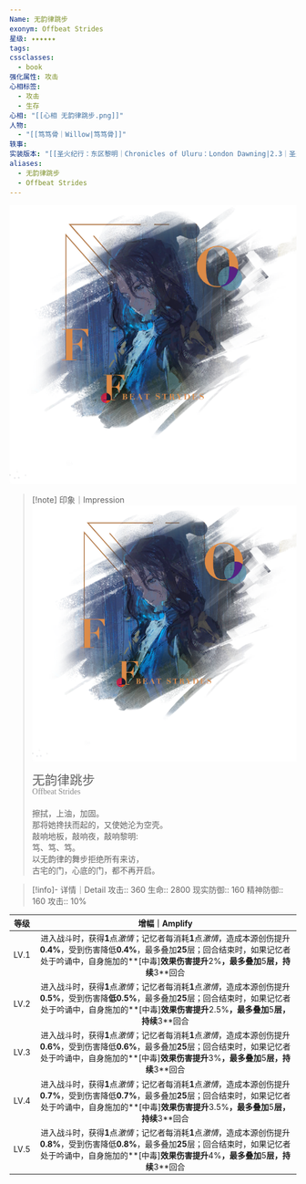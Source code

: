 ```yaml
---
Name: 无韵律跳步
exonym: Offbeat Strides
星级: ✦✦✦✦✦✦
tags: 
cssclasses:
  - book
强化属性: 攻击
心相标签:
  - 攻击
  - 生存
心相: "[[心相 无韵律跳步.png]]"
人物:
  - "[[笃笃骨｜Willow|笃笃骨]]"
轶事: 
实装版本: "[[圣火纪行：东区黎明｜Chronicles of Uluru：London Dawning|2.3｜圣火纪行：东区黎明]]"
aliases:
  - 无韵律跳步
  - Offbeat Strides
---
```

![cover](assets/无韵律跳步｜Offbeat%20Strides.assets/心相%20无韵律跳步.png)

> [!note] 印象｜Impression
> ![心相 无韵律跳步|inlL|300](assets/无韵律跳步｜Offbeat%20Strides.assets/心相%20无韵律跳步.png)
> <p style="font-family: '家族宋', sans-serif; font-size: 22px; line-height: 0.75; text-indent: 0;">无韵律跳步<br><span style="font-family: serif; font-size: 14px; color: #888888;">Offbeat Strides</span></p>
> 
> 擦拭，上油，加固。  
> 那将她搀扶而起的，又使她沦为空壳。  
> 敲响地板，敲响夜，敲响黎明:  
> 笃、笃、笃。  
> 以无韵律的舞步拒绝所有来访，  
> 古宅的门，心底的门，都不再开启。

> [!info]- 详情｜Detail
> 攻击:: 360
> 生命:: 2800
> 现实防御:: 160
> 精神防御:: 160
> 攻击:: 10%

|  等级  |                                                                    增幅｜Amplify                                                                     |
| :--: | :-----------------------------------------------------------------------------------------------------------------------------------------------: |
| LV.1 |  进入战斗时，获得**1**点*激情*；记忆者每消耗**1**点*激情*，造成本源创伤提升**0.4%**，受到伤害降低**0.4%**，最多叠加**25**层；回合结束时，如果记忆者处于吟诵中，自身施加的**[中毒]**效果伤害提升**2%**，最多叠加**5**层，持续**3**回合  |
| LV.2 | 进入战斗时，获得**1**点*激情*；记忆者每消耗**1**点*激情*，造成本源创伤提升**0.5%**，受到伤害降**低0.5%**，最多叠加**25**层；回合结束时，如果记忆者处于吟诵中，自身施加的**[中毒]**效果伤害提升**2.5%**，最多叠加**5**层，持续**3**回合 |
| LV.3 |  进入战斗时，获得**1**点*激情*；记忆者每消耗**1**点*激情*，造成本源创伤提升**0.6%**，受到伤害降低**0.6%**，最多叠加**25**层；回合结束时，如果记忆者处于吟诵中，自身施加的**[中毒]**效果伤害提升**3%**，最多叠加**5**层，持续**3**回合  |
| LV.4 | 进入战斗时，获得**1**点*激情*；记忆者每消耗**1**点*激情*，造成本源创伤提升**0.7%**，受到伤害降低**0.7%**，最多叠加**25**层；回合结束时，如果记忆者处于吟诵中，自身施加的**[中毒]**效果伤害提升**3.5%**，最多叠加**5**层，持续**3**回合 |
| LV.5 |  进入战斗时，获得**1**点*激情*；记忆者每消耗**1**点*激情*，造成本源创伤提升**0.8%**，受到伤害降低**0.8%**，最多叠加**25**层；回合结束时，如果记忆者处于吟诵中，自身施加的**[中毒]**效果伤害提升**4%**，最多叠加**5**层，持续**3**回合  |
